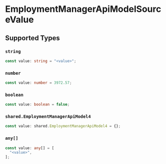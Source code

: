 # EmploymentManagerApiModelSourceValue


## Supported Types

### `string`

```typescript
const value: string = "<value>";
```

### `number`

```typescript
const value: number = 3972.57;
```

### `boolean`

```typescript
const value: boolean = false;
```

### `shared.EmploymentManagerApiModel4`

```typescript
const value: shared.EmploymentManagerApiModel4 = {};
```

### `any[]`

```typescript
const value: any[] = [
  "<value>",
];
```

